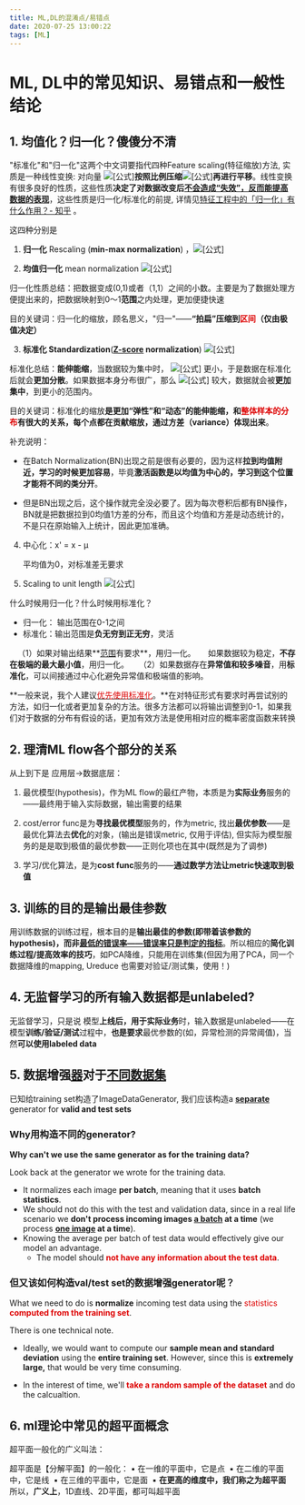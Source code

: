 ```yaml
---
title: ML,DL的混淆点/易错点
date: 2020-07-25 13:00:22
tags: [ML]
---
```


# ML, DL中的常见知识、易错点和一般性结论

## 1. 均值化？归一化？傻傻分不清

"标准化"和"归一化"这两个中文词要指代四种Feature scaling(特征缩放)方法, 实质是一种线性变换: 对向量 ![[公式]](https://www.zhihu.com/equation?tex=X)**按照比例压缩**![[公式]](https://www.zhihu.com/equation?tex=%5Calpha)**再进行平移**。线性变换有很多良好的性质，这些性质**决定了对数据改变后<u>不会造成“失效”，反而能提高数据的表现</u>**，这些性质是归一化/标准化的前提, 详情见[特征工程中的「归一化」有什么作用？- 知乎](https://www.zhihu.com/question/20455227/answer/370658612) 。

这四种分别是 

1.  **归一化** Rescaling (**min-max normalization**)  ，![[公式]](https://www.zhihu.com/equation?tex=x%5E%7B%27%7D+%3D+%5Cfrac%7Bx-min%28x%29%7D%7Bmax%28x%29-min%28x%29%7D) 

2.  **均值归一化** mean normalization  ![[公式]](https://www.zhihu.com/equation?tex=x%5E%7B%27%7D+%3D+%5Cfrac%7Bx-mean%28x%29%7D%7Bmax%28x%29-min%28x%29%7D+) 

   归一化性质总结：把数据变成(0,1)或者（1,1）之间的小数。主要是为了数据处理方便提出来的，把数据映射到0～1**范围**之内处理，更加便捷快速

   目的关键词：归一化的缩放，顾名思义，"归一"——**“拍扁”压缩到<font color="#dd0000">区间</font>（仅由极值决定）**

3.  **标准化 Standardization**(**<u>Z-score</u> normalization**)  ![[公式]](https://www.zhihu.com/equation?tex=+x%5E%7B%27%7D+%3D+%5Cfrac%7Bx-mean%28x%29%7D%7B%5Csigma%7D) 

   标准化总结：**能伸能缩**，当数据较为集中时， ![[公式]](https://www.zhihu.com/equation?tex=%5Calpha) 更小，于是数据在标准化后就会**更加分散**。如果数据本身分布很广，那么 ![[公式]](https://www.zhihu.com/equation?tex=%5Calpha) 较大，数据就会被**更加集中**，到更小的范围内。

   目的关键词：标准化的缩放**是更加“弹性”和“动态”的能伸能缩，和<font color="#dd0000">整体样本的分布</font>有很大的关系，每个点都在贡献缩放，通过方差（variance）体现出来**。

   补充说明：

   - 在Batch Normalization(BN)出现之前是很有必要的，因为这样**拉到均值附近，学习的时候更加容易**，毕竟**激活函数是以均值为中心的，学习到这个位置才能将不同的类分开**。

   -  但是BN出现之后，这个操作就完全没必要了。因为每次卷积后都有BN操作，BN就是把数据拉到0均值1方差的分布，而且这个均值和方差是动态统计的，不是只在原始输入上统计，因此更加准确。

4. 中心化：x' = x - μ

   平均值为0，对标准差无要求

5.  Scaling to unit length  ![[公式]](https://www.zhihu.com/equation?tex=x%5E%7B%27%7D+%3D+%5Cfrac%7Bx%7D%7B%7C%7Cx%7C%7C%7D) 



什么时候用归一化？什么时候用标准化？

- 归一化： 输出范围在0-1之间
- 标准化：输出范围是**负无穷到正无穷**，灵活

  （1）如果对输出结果**<u>范围</u>有要求**，用归一化。
            如果数据较为稳定，**不存在极端的最大最小值**，用归一化。
  （2）如果数据存在**异常值和较多噪音**，用**标准化**，可以间接通过中心化避免异常值和极端值的影响。

**一般来说，我个人建议<u><font color="#dd0000">优先使用标准化</font></u>。**在对特征形式有要求时再尝试别的方法，如归一化或者更加复杂的方法。很多方法都可以将输出调整到0-1，如果我们对于数据的分布有假设的话，更加有效方法是使用相对应的概率密度函数来转换



## 2. 理清ML flow各个部分的关系

从上到下是 应用层→数据底层：

1. 最优模型(hypothesis)，作为ML flow的最红产物，本质是为**实际业务**服务的——最终用于输入实际数据，输出需要的结果

2. cost/error func是为**寻找最优模型**服务的，作为metric, 找出**最优参数**——是最优化算法去**优化**的对象，(输出是错误metric, 仅用于评估), 但实际为模型服务的是是取到极值的最优参数——正则化项也在其中(既然是为了调参)

3. 学习/优化算法，是为**cost func**服务的——**通过数学方法让metric快速取到极值**



## 3. 训练的目的是输出最佳参数

用训练数据的训练过程，根本目的是**输出最佳的参数(即带着该参数的hypothesis)，而非<u>最低的错误率——错误率只是判定的指标</u>**。所以相应的**简化训练过程/提高效率的技巧**，如PCA降维，只能用在训练集(但因为用了PCA，同一个数据降维的mapping, Ureduce 也需要对验证/测试集，使用！)



## 4. 无监督学习的所有输入数据都是unlabeled?

无监督学习，只是说 模型**上线后，用于实际业务**时，输入数据是unlabeled——在模型**训练/验证/测试**过程中，**也是要求**最优参数的(如，异常检测的异常阈值)，当然**可以使用labeled data**



## 5. 数据增强<u>器</u>对于<u>不同数据集</u>

已知给training set构造了ImageDataGenerator,  我们应该构造a <u>**separate**</u> generator for **valid and test sets**

### Why用构造不同的generator?

**Why can't we use the same generator as for the training data?**

Look back at the generator we wrote for the training data.

- It normalizes each image **per batch**, meaning that it uses **batch statistics**.
- We should not do this with the test and validation data, since in a real life scenario we **don't process incoming images <u>a batch</u> at a time** (we process **<u>one image</u> at a time**).
- Knowing the average per batch of test data would effectively give our model an advantage.
  - The model should **<font color="#dd0000">not have any information about the test data</font>**.



### 但又该如何构造val/test set的数据增强generator呢？

What we need to do is **normalize** incoming test data using the <font color="#dd0000">statistics **computed from the training set**</font>.

There is one technical note. 

- Ideally, we would want to compute our **sample mean and standard deviation** using the **entire training set**. However, since this is **extremely large,** that would be very time consuming.

- In the interest of time, we'll **<font color="#dd0000">take a random sample of the dataset</font>** and do the calcualtion.

  

## 6. ml理论中常见的超平面概念

超平面一般化的广义叫法：

超平面是【分解平面】的一般化：
	▪	在一维的平面中，它是点 
	▪	在二维的平面中，它是线 
	▪	在三维的平面中，它是面 
	▪	**在更高的维度中，我们称之为超平面** 
所以，**广义上**，1D直线、2D平面，都可叫超平面
